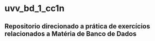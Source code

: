 # uvv_bd_1_cc1n
## Repositorio direcionado a prática de exercícios relacionados a Matéria de Banco de Dados

